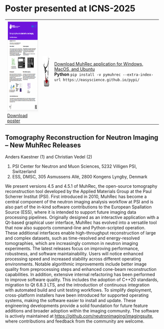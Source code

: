 # Poster presented at ICNS-2025

<table>
<tr>
<td><img src="https://github.com/neutronimaging/neutronimaging.github.io/blob/master/figures/ICNS2025-poster.png" style="height:300px" /><br />
<a href="https://github.com/neutronimaging/neutronimaging.github.io/blob/master/figures/ICNS2025-MuhRecPoster.pdf">Download poster</a>
</td><td>
<img src="https://github.com/neutronimaging/neutronimaging.github.io/blob/master/figures/muh4_download.png" style="height:100px"/>
</td>
<td>
<a href="https://github.com/neutronimaging/imagingsuite/releases">Download MuhRec application for Windows, MacOS, and Ubuntu</a><br/>
<b>Python</b> <code>pip install -v pymuhrec --extra-index-url https://easyscience.github.io/pypi/</code>
</td>
</tr>
</table>


## Tomography Reconstruction for Neutron Imaging – New MuhRec Releases
Anders Kaestner (1) and Christian Vedel (2)
1. PSI Center for Neutron and Muon Sciences, 5232 Villigen PSI, Switzerland
2. ESS, DMSC, 305 Asmussens Allé, 2800 Kongens Lyngby, Denmark

We present versions 4.5 and 4.5.1 of MuhRec, the open-source tomography reconstruction tool developed by the Applied Materials Group at the Paul Scherrer Institut (PSI). First introduced in 2010, MuhRec has become a central component of the neutron imaging analysis workflow at PSI and is also part of the in-kind software contributions to the European Spallation Source (ESS), where it is intended to support future imaging data processing pipelines.
Originally designed as an interactive application with a Qt-based graphical user interface, MuhRec has evolved into a versatile tool that now also supports command-line and Python-scripted operation. These additional interfaces enable high-throughput reconstruction of large and complex datasets, such as time-resolved and energy-resolved tomographies, which are increasingly common in neutron imaging experiments.
The latest releases focus on improving performance, robustness, and software maintainability. Users will notice enhanced processing speed and increased stability across different operating environments. Notable algorithmic improvements include better image quality from preprocessing steps and enhanced cone-beam reconstruction capabilities. In addition, extensive internal refactoring has been performed to improve software quality. This includes the adoption of C++20 standards, migration to Qt 6.8.3 LTS, and the introduction of continuous integration with automated build and unit testing workflows.
To simplify deployment, cross-platform installers have been introduced for supported operating systems, making the software easier to install and update. These engineering developments provide a solid foundation for future feature additions and broader adoption within the imaging community.
The software is actively maintained at https://github.com/neutronimaging/imagingsuite, where contributions and feedback from the community are welcome.



